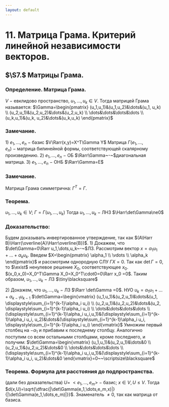 ```yaml
---
layout: default
---
```

# 11. Матрица Грама. Критерий линейной независимости векторов.

## $\S7.$ Матрицы Грама.

### Определение. Матрица Грама.
$V~-~$евклидово пространство, $u_1,\dots,u_k\in V$.
Тогда матрицей Грама называется:
$\Gamma=\begin{pmatrix}
(u_1,u_1)&(u_1,u_2)&\dots&(u_1, u_k)
\\
(u_2,u_1)&(u_2,u_2)&\dots&(u_2,u_k)
\\
\dots&\dots&\dots&\dots
\\
(u_k,u_1)&(u_k, u_2)&\dots&(u_k,u_k)
\end{pmatrix}$

### Замечание. 
$1)$ $e_1,\dots,e_n~-~$базис $V\Rarr(x,y)=X^T\Gamma Y$
Матрица $\Gamma(e_1,\dots,e_n)~-~$матрица билинейной формы, соответствующей скалярному произведению.
$2)$ $e_1,\dots,e_n~-~$ОБ $\Rarr\Gamma~-~$диагональная матрица.
$3)~e_1,\dots,e_n~-~$ОНБ $\Rarr\Gamma=E$

### Замечание.
Матрица Грама симметрична: $\Gamma^T=\Gamma$.

### Теорема.
$u_1,\dots,u_k\in V;~\Gamma=\Gamma(u_1,\dots,u_k)$
Тогда $u_1,\dots,u_k~-~$ЛНЗ $\Harr\det\Gamma\ne0$

### Доказательство:
Будем доказывать инвертированное утверждение, так как
$(A\Harr B)\Harr(\overline{A}\Harr\overline{B})$.
$1)$ Докажем, что $\det\Gamma=0\Rarr u_1,\dots,u_k~-~$ЛЗ.
Рассмотрим вектор $x=\alpha_1u_1+\dots+\alpha_ku_k$.
Введем $X=\begin{pmatrix}
\alpha_1
\\
\vdots
\\
\alpha_k
\end{pmatrix}$ и рассмотрим однородную СЛУ $\Gamma X=0$.
Так как $\det\Gamma=0$, то $\exist$ ненулевое решение $X_0$, соответствующее $x_0$.
$(x_0,x_0)=X_0^T\Gamma X_0=X_0^T\cdot0=0\Rarr x_0 =0$.
Таким образом, $u_1,\dots,u_k~-~$ЛЗ  $\tiny\blacksquare$

$2)$ Докажем, что $u_1,\dots,u_k~-~$ЛЗ $\Rarr \det\Gamma =0$.
НУО $u_k=\alpha_1u_1+\dots+\alpha_{k-1}u_{k-1}$
$\det\Gamma=\begin{vmatrix}
(u_1,u_1)&(u_2,u_1)&\dots&(u_1, \displaystyle\sum_{i=1}^{k-1}\alpha_i u_i)
\\
(u_2,u_1)&(u_2,u_2)&\dots&(u_2, \displaystyle\sum_{i=1}^{k-1}\alpha_i u_i)
\\
\dots&\dots&\dots&\dots
\\
(\displaystyle\sum_{i=1}^{k-1}\alpha_i u_i,u_1)&(\displaystyle\sum_{i=1}^{k-1}\alpha_i u_i, u_2)&\dots&(\displaystyle\sum_{i=1}^{k-1}\alpha_i u_i, \displaystyle\sum_{i=1}^{k-1}\alpha_i u_i)
\end{vmatrix}$
Умножим первый столбец на $-\alpha_1$ и прибавим к последнему столбцу.
Аналогично поступим со всем остальными столбцами, кроме последнего, и получим:
$\det\Gamma=\begin{vmatrix}
(u_1,u_1)&(u_2,u_1)&\dots&0
\\
(u_2,u_1)&(u_2,u_2)&\dots&0
\\
\dots&\dots&\dots&\dots
\\
(\displaystyle\sum_{i=1}^{k-1}\alpha_i u_i,u_1)&(\displaystyle\sum_{i=1}^{k-1}\alpha_i u_i, u_2)&\dots&0
\end{vmatrix}=0~~\scriptsize\blacksquare$

### Теорема. Формула для расстояния до подпространства.
(дали без доказательства)
$U=~<e_1,\dots,e_m>~-~$базис; $x\in V,U\le V$.
Тогда $d(x,U)=\sqrt{\dfrac{|\det\Gamma(e_1,\dots,e_m,x)|}{|\det\Gamma(e_1,\dots,e_m)|}}$.
Знаменатель $\ne 0$, так как матрица от базиса.